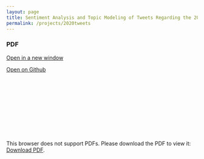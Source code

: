 ```yaml
---
layout: page
title: Sentiment Analysis and Topic Modeling of Tweets Regarding the 2020 Presidential Election
permalink: /projects/2020tweets
---
```


### PDF

[Open in a new window](https://pekofsky.github.io/assets/2020tweets.pdf)

[Open on Github](https://github.com/pekofsky/pekofsky.github.io/blob/5377466144b607522568b39a40c1c61022fd52b1/assets/2020tweets.pdf)

<object data="https://pekofsky.github.io/assets/2020tweets.pdf" type="application/pdf" width="700px" height="700px">
    <embed src="https://pekofsky.github.io/assets/2020tweets.pdf">
        <p>This browser does not support PDFs. Please download the PDF to view it: <a href="https://pekofsky.github.io/assets/2020tweets.pdf">Download PDF</a>.</p>
    </embed>
</object>
